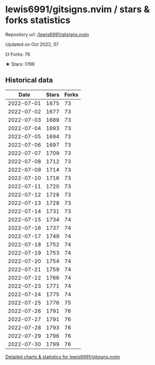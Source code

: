 # lewis6991/gitsigns.nvim / stars & forks statistics

Repository url: [/lewis6991/gitsigns.nvim](https://github.com/lewis6991/gitsigns.nvim)

Updated on Oct 2022, 07

☋ Forks: 76

★ Stars: 1799

## Historical data
| Date | Stars | Forks |
|------|-------|-------|
| 2022-07-01 | 1675 | 73 | 
| 2022-07-02 | 1677 | 73 | 
| 2022-07-03 | 1689 | 73 | 
| 2022-07-04 | 1693 | 73 | 
| 2022-07-05 | 1694 | 73 | 
| 2022-07-06 | 1697 | 73 | 
| 2022-07-07 | 1709 | 73 | 
| 2022-07-08 | 1712 | 73 | 
| 2022-07-09 | 1714 | 73 | 
| 2022-07-10 | 1716 | 73 | 
| 2022-07-11 | 1720 | 73 | 
| 2022-07-12 | 1728 | 73 | 
| 2022-07-13 | 1728 | 73 | 
| 2022-07-14 | 1731 | 73 | 
| 2022-07-15 | 1734 | 74 | 
| 2022-07-16 | 1737 | 74 | 
| 2022-07-17 | 1749 | 74 | 
| 2022-07-18 | 1752 | 74 | 
| 2022-07-19 | 1753 | 74 | 
| 2022-07-20 | 1754 | 74 | 
| 2022-07-21 | 1759 | 74 | 
| 2022-07-22 | 1766 | 74 | 
| 2022-07-23 | 1771 | 74 | 
| 2022-07-24 | 1775 | 74 | 
| 2022-07-25 | 1776 | 75 | 
| 2022-07-26 | 1791 | 76 | 
| 2022-07-27 | 1791 | 76 | 
| 2022-07-28 | 1793 | 76 | 
| 2022-07-29 | 1796 | 76 | 
| 2022-07-30 | 1799 | 76 | 


[Detailed charts & statistics for lewis6991/gitsigns.nvim](https://reviewgithub.com/rep/lewis6991/gitsigns.nvim)
